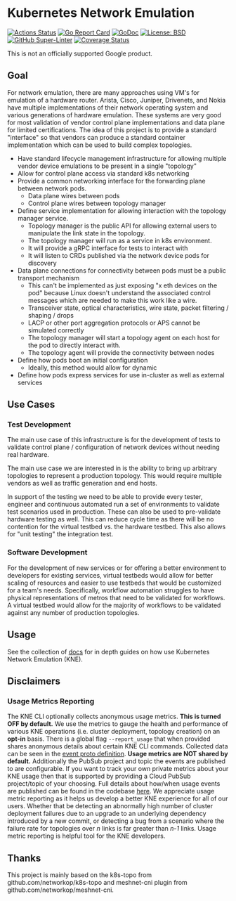 

# Kubernetes Network Emulation

[![Actions Status](https://github.com/openconfig/kne/workflows/Go/badge.svg)](https://github.com/openconfig/kne/actions)
[![Go Report Card](https://goreportcard.com/badge/github.com/openconfig/kne)](https://goreportcard.com/report/github.com/openconfig/kne)
[![GoDoc](https://godoc.org/istio.io/istio?status.svg)](https://pkg.go.dev/github.com/openconfig/kne)
[![License: BSD](https://img.shields.io/badge/license-Apache%202-blue)](https://opensource.org/licenses/Apache-2.0)
[![GitHub Super-Linter](https://github.com/openconfig/kne/workflows/Lint%20Code%20Base/badge.svg)](https://github.com/marketplace/actions/super-linter)
[![Coverage Status](https://coveralls.io/repos/github/openconfig/kne/badge.svg?branch=main)](https://coveralls.io/github/openconfig/kne?branch=main)

This is not an officially supported Google product.

## Goal

For network emulation, there are many approaches using VM's for emulation of a
hardware router. Arista, Cisco, Juniper, Drivenets, and Nokia have multiple implementations
of their network operating system and various generations of hardware emulation.
These systems are very good for most validation of vendor control plane
implementations and data plane for limited certifications. The idea of this
project is to provide a standard "interface" so that vendors can produce a
standard container implementation which can be used to build complex topologies.

* Have standard lifecycle management infrastructure for allowing multiple vendor
  device emulations to be present in a single "topology"
* Allow for control plane access via standard k8s networking
* Provide a common networking interface for the forwarding plane between network
  pods.
  * Data plane wires between pods
  * Control plane wires between topology manager
* Define service implementation for allowing interaction with the topology
  manager service.
  * Topology manager is the public API for allowing external users to manipulate
    the link state in the topology.
  * The topology manager will run as a service in k8s environment.
  * It will provide a gRPC interface for tests to interact with
  * It will listen to CRDs published via the network device pods for discovery
* Data plane connections for connectivity between pods must be a public
  transport mechanism
  * This can't be implemented as just exposing "x eth devices on the pod"
    because Linux doesn't understand the  associated control messages which are
    needed to make this work like a wire.
  * Transceiver state, optical characteristics, wire state, packet filtering /
    shaping / drops
  * LACP or other port aggregation protocols or APS cannot be simulated
    correctly
  * The topology manager will start a topology agent on each host for the pod to
    directly interact with.
  * The topology agent will provide the connectivity between nodes
* Define how pods boot an initial configuration
  * Ideally, this method would allow for dynamic
* Define how pods express services for use in-cluster as well as external
  services

## Use Cases

### Test Development

The main use case of this infrastructure is for the development of tests to
validate control plane / configuration of network devices without needing real
hardware.

The main use case we are interested in is the ability to bring up arbitrary
topologies to represent a production topology. This would require multiple
vendors as well as traffic generation and end hosts.

In support of the testing we need to be able to provide every tester, engineer
and continuous automated run a set of environments to validate test scenarios
used in production. These can also be used to pre-validate hardware testing as
well. This can reduce cycle time as there will be no contention for the virtual
testbed vs. the hardware testbed. This also allows for "unit testing" the
integration test.

### Software Development

For the development of new services or for offering a better environment to
developers for existing services, virtual testbeds would allow for better
scaling of resources and easier to use testbeds that would be customized for a
team's needs. Specifically, workflow automation struggles to have physical
representations of metros that need to be validated for workflows. A virtual
testbed would allow for the majority of workflows to be validated against any
number of production topologies.

## Usage

See the collection of [docs](docs/README.md) for in depth guides on how use
Kubernetes Network Emulation (KNE).

## Disclaimers

### Usage Metrics Reporting

The KNE CLI optionally collects anonymous usage metrics. **This is turned OFF
by default.** We use the metrics to gauge the health and performance of various
KNE operations (i.e. cluster deployment, topology creation) on an **opt-in**
basis. There is a global flag `--report_usage` that when provided shares
anonymous details about certain KNE CLI commands. Collected data can be seen in
the [event proto definition](proto/event.proto). **Usage metrics are NOT shared
by default.** Additionally the PubSub project and topic the events are published
to are configurable. If you want to track your own private metrics about your
KNE usage then that is supported by providing a Cloud PubSub project/topic of
your choosing. Full details about how/when usage events are published can be
found in the codebase [here](metrics/metrics.go). We appreciate usage metric
reporting as it helps us develop a better KNE experience for all of our users.
Whether that be detecting an abnormally high number of cluster deployment
failures due to an upgrade to an underlying dependency introduced by a new
commit, or detecting a bug from a scenario where the failure rate for topologies
over *n* links is far greater than *n-1* links. Usage metric reporting is
helpful tool for the KNE developers.

## Thanks

This project is mainly based on the k8s-topo from github.com/networkop/k8s-topo
and meshnet-cni plugin from github.com/networkop/meshnet-cni.
